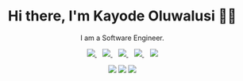 <h1 align='center'>Hi there, I'm Kayode Oluwalusi  👋🏾</h1>

<p align='center'>I am a Software Engineer.</p>

<p align='center'>
<a href="https://wa.me/2348056496730?text=Hello Kayode" target="_blank">
  <img src="https://img.shields.io/badge/WHATSAPP-%2325D366.svg?&style=for-the-badge&logo=whatsapp&logoColor=white" />
</a>&nbsp;&nbsp;
<a href="https://twitter.com/kayode_olusi" target="_blank">
  <img src="https://img.shields.io/badge/twitter-%231DA1F2.svg?&style=for-the-badge&logo=twitter&logoColor=white" />
</a>&nbsp;&nbsp;
<a href="https://www.linkedin.com/in/kayode-oluwalusi-59a5691a9/" target="_blank">
  <img src="https://img.shields.io/badge/linkedin-%230077B5.svg?&style=for-the-badge&logo=linkedin&logoColor=white" />
</a>&nbsp;&nbsp;
<a href="mailto:kayodeolusi@gmail.com" target="_blank">
  <img src="https://img.shields.io/badge/email me-%23D14836.svg?&style=for-the-badge&logo=gmail&logoColor=white" />
</a>&nbsp;&nbsp;
  <img src="https://gpvc.arturio.dev/KayodeOlusi" />
  
  <p align = "center">
  <img src = "https://github-readme-stats.vercel.app/api?username=KayodeOlusi&show_icons=true&theme=tokyonight&line_height=27">
  <img src = "https://github-readme-stats.vercel.app/api/top-langs/?username=KayodeOlusi&hide=css,html,scss&theme=tokyonight">
  <img src = "https://github-readme-streak-stats.herokuapp.com/?user=KayodeOlusi">
</p>
</p>
